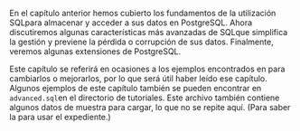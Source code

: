 En el capítulo anterior hemos cubierto los fundamentos de la utilización  SQLpara almacenar y acceder a sus datos en PostgreSQL. Ahora discutiremos algunas características más avanzadas de  SQLque simplifica la gestión y previene la pérdida o corrupción de sus datos. Finalmente, veremos algunas extensiones de PostgreSQL.

Este capítulo se referirá en ocasiones a los ejemplos encontrados en  para cambiarlos o mejorarlos, por lo que será útil haber leído ese  capítulo. Algunos ejemplos de este capítulo también se pueden encontrar  en  `advanced.sql`en el directorio de tutoriales. Este archivo también contiene algunos  datos de muestra para cargar, lo que no se repite aquí. (Para saber la  para usar el expediente.)